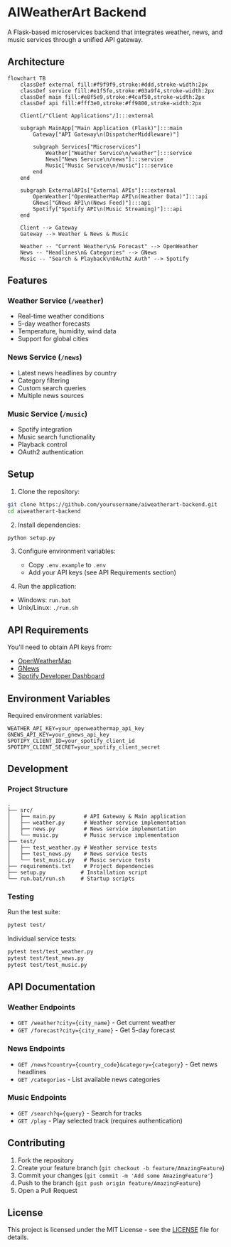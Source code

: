 # AIWeatherArt Backend

A Flask-based microservices backend that integrates weather, news, and music services through a unified API gateway.

## Architecture

```mermaid
flowchart TB
    classDef external fill:#f9f9f9,stroke:#ddd,stroke-width:2px
    classDef service fill:#e1f5fe,stroke:#03a9f4,stroke-width:2px
    classDef main fill:#e8f5e9,stroke:#4caf50,stroke-width:2px
    classDef api fill:#fff3e0,stroke:#ff9800,stroke-width:2px

    Client[/"Client Applications"/]:::external
    
    subgraph MainApp["Main Application (Flask)"]:::main
        Gateway["API Gateway\n(DispatcherMiddleware)"]
        
        subgraph Services["Microservices"]
            Weather["Weather Service\n/weather"]:::service
            News["News Service\n/news"]:::service
            Music["Music Service\n/music"]:::service
        end
    end
    
    subgraph ExternalAPIs["External APIs"]:::external
        OpenWeather["OpenWeatherMap API\n(Weather Data)"]:::api
        GNews["GNews API\n(News Feed)"]:::api
        Spotify["Spotify API\n(Music Streaming)"]:::api
    end

    Client --> Gateway
    Gateway --> Weather & News & Music
    
    Weather -- "Current Weather\n& Forecast" --> OpenWeather
    News -- "Headlines\n& Categories" --> GNews
    Music -- "Search & Playback\nOAuth2 Auth" --> Spotify
```

## Features

### Weather Service (`/weather`)
- Real-time weather conditions
- 5-day weather forecasts
- Temperature, humidity, wind data
- Support for global cities

### News Service (`/news`)
- Latest news headlines by country
- Category filtering
- Custom search queries
- Multiple news sources

### Music Service (`/music`)
- Spotify integration
- Music search functionality
- Playback control
- OAuth2 authentication

## Setup

1. Clone the repository:
```bash
git clone https://github.com/yourusername/aiweatherart-backend.git
cd aiweatherart-backend
```

2. Install dependencies:
```bash
python setup.py
```

3. Configure environment variables:
   - Copy `.env.example` to `.env`
   - Add your API keys (see API Requirements section)

4. Run the application:
- Windows: `run.bat`
- Unix/Linux: `./run.sh`

## API Requirements

You'll need to obtain API keys from:
- [OpenWeatherMap](https://openweathermap.org/api)
- [GNews](https://gnews.io/)
- [Spotify Developer Dashboard](https://developer.spotify.com/dashboard/)

## Environment Variables

Required environment variables:
```env
WEATHER_API_KEY=your_openweathermap_api_key
GNEWS_API_KEY=your_gnews_api_key
SPOTIPY_CLIENT_ID=your_spotify_client_id
SPOTIPY_CLIENT_SECRET=your_spotify_client_secret
```

## Development

### Project Structure
```
.
├── src/
│   ├── main.py         # API Gateway & Main application
│   ├── weather.py      # Weather service implementation
│   ├── news.py         # News service implementation
│   └── music.py        # Music service implementation
├── test/
│   ├── test_weather.py # Weather service tests
│   ├── test_news.py    # News service tests
│   └── test_music.py   # Music service tests
├── requirements.txt    # Project dependencies
├── setup.py           # Installation script
└── run.bat/run.sh     # Startup scripts
```

### Testing

Run the test suite:
```bash
pytest test/
```

Individual service tests:
```bash
pytest test/test_weather.py
pytest test/test_news.py
pytest test/test_music.py
```

## API Documentation

### Weather Endpoints
- `GET /weather?city={city_name}` - Get current weather
- `GET /forecast?city={city_name}` - Get 5-day forecast

### News Endpoints
- `GET /news?country={country_code}&category={category}` - Get news headlines
- `GET /categories` - List available news categories

### Music Endpoints
- `GET /search?q={query}` - Search for tracks
- `GET /play` - Play selected track (requires authentication)

## Contributing

1. Fork the repository
2. Create your feature branch (`git checkout -b feature/AmazingFeature`)
3. Commit your changes (`git commit -m 'Add some AmazingFeature'`)
4. Push to the branch (`git push origin feature/AmazingFeature`)
5. Open a Pull Request

## License

This project is licensed under the MIT License - see the [LICENSE](LICENSE) file for details.
